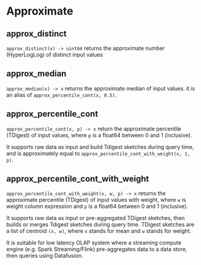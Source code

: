 <!---
  Licensed to the Apache Software Foundation (ASF) under one
  or more contributor license agreements.  See the NOTICE file
  distributed with this work for additional information
  regarding copyright ownership.  The ASF licenses this file
  to you under the Apache License, Version 2.0 (the
  "License"); you may not use this file except in compliance
  with the License.  You may obtain a copy of the License at

    http://www.apache.org/licenses/LICENSE-2.0

  Unless required by applicable law or agreed to in writing,
  software distributed under the License is distributed on an
  "AS IS" BASIS, WITHOUT WARRANTIES OR CONDITIONS OF ANY
  KIND, either express or implied.  See the License for the
  specific language governing permissions and limitations
  under the License.
-->

# Approximate

## approx_distinct

`approx_distinct(x) -> uint64` returns the approximate number (HyperLogLog) of distinct input values

## approx_median

`approx_median(x) -> x` returns the approximate median of input values. it is an alias of `approx_percentile_cont(x, 0.5)`.

## approx_percentile_cont

`approx_percentile_cont(x, p) -> x` return the approximate percentile (TDigest) of input values, where `p` is a float64 between 0 and 1 (inclusive).

It supports raw data as input and build Tdigest sketches during query time, and is approximately equal to `approx_percentile_cont_with_weight(x, 1, p)`.

## approx_percentile_cont_with_weight

`approx_percentile_cont_with_weight(x, w, p) -> x` returns the approximate percentile (TDigest) of input values with weight, where `w` is weight column expression and `p` is a float64 between 0 and 1 (inclusive).

It supports raw data as input or pre-aggregated TDigest sketches, then builds or merges Tdigest sketches during query time. TDigest sketches are a list of centroid `(x, w)`, where `x` stands for mean and `w` stands for weight.

It is suitable for low latency OLAP system where a streaming compute engine (e.g. Spark Streaming/Flink) pre-aggregates data to a data store, then queries using Datafusion.
